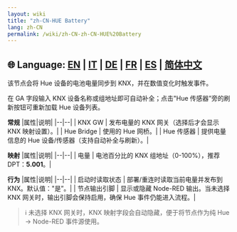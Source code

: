 ```yaml
---
layout: wiki
title: "zh-CN-HUE Battery"
lang: zh-CN
permalink: /wiki/zh-CN-zh-CN-HUE%20Battery
---
```

🌐 Language: [EN](https://supergiovane.github.io/node-red-contrib-knx-ultimate/wiki/HUE%20Battery) | [IT](https://supergiovane.github.io/node-red-contrib-knx-ultimate/wiki/it-HUE%20Battery) | [DE](https://supergiovane.github.io/node-red-contrib-knx-ultimate/wiki/de-HUE%20Battery) | [FR](https://supergiovane.github.io/node-red-contrib-knx-ultimate/wiki/fr-HUE%20Battery) | [ES](https://supergiovane.github.io/node-red-contrib-knx-ultimate/wiki/es-HUE%20Battery) | [简体中文](https://supergiovane.github.io/node-red-contrib-knx-ultimate/wiki/zh-CN-HUE%20Battery)
---

<p>该节点会将 Hue 设备的电池电量同步到 KNX，并在数值变化时触发事件。</p>

在 GA 字段输入 KNX 设备名称或组地址即可自动补全；点击"Hue 传感器”旁的刷新按钮可重新加载 Hue 设备列表。

**常规**
|属性|说明|
|--|--|
| KNX GW | 发布电量的 KNX 网关（选择后才会显示 KNX 映射设置）。|
| Hue Bridge | 使用的 Hue 网桥。|
| Hue 传感器 | 提供电量信息的 Hue 设备/传感器（支持自动补全与刷新）。|

**映射**
|属性|说明|
|--|--|
| 电量 | 电池百分比的 KNX 组地址（0-100%），推荐 DPT：<b>5.001</b>。|

**行为**
|属性|说明|
|--|--|
| 启动时读取状态 | 部署/重连时读取当前电量并发布到 KNX。默认值："是”。|
| 节点输出引脚 | 显示或隐藏 Node-RED 输出。当未选择 KNX 网关时，输出引脚会保持启用，确保 Hue 事件仍能进入流程。|

> ℹ️ 未选择 KNX 网关时，KNX 映射字段会自动隐藏，便于将节点作为纯 Hue → Node-RED 事件源使用。

